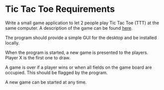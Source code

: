 # Tic Tac Toe Requirements
Write a small game application to let 2 people play Tic Tac Toe (TTT) at the same computer. A description of the game can be found [here](http://en.wikipedia.org/wiki/Tic-tac-toe).

The program should provide a simple GUI for the desktop and be installed locally.

When the program is started, a new game is presented to the players. Player X is the first one to draw.

A game is over if a player wins or when all fields on the game board are occupied. This should be flagged by the program.

A new game can be started at any time.